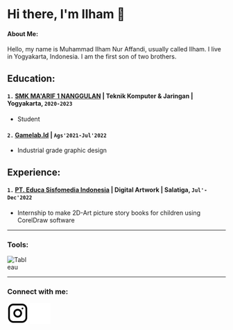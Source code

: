# Hi there, I'm Ilham 👋
#### About Me:
Hello, my name is Muhammad Ilham Nur Affandi, usually called Ilham. I live in Yogyakarta, Indonesia. I am the first son of two brothers.

## Education:
 #### `1.` [SMK MA'ARIF 1 NANGGULAN](https://stemana.sch.id/) | Teknik Komputer & Jaringan | Yogyakarta, `2020-2023`
   - Student
 #### `2.` [Gamelab.Id](https://www.gamelab.id/) | `Ags'2021-Jul'2022`
   - Industrial grade graphic design
  
## Experience:
 #### `1.` [PT. Educa Sisfomedia Indonesia](https://www.educastudio.com/) | Digital Artwork | Salatiga, `Jul'-Dec'2022`
   - Internship to make 2D-Art picture story books for children using CorelDraw software
---

### Tools:

[<img align="left" alt="Tableau" width="50px" src="https://logos-world.net/wp-content/uploads/2021/10/Tableau-Symbol.png" style="padding-right:10px;" />][webdev]

<br />
<br />

---
### Connect with me:

[![website](./img/instagram-light.svg)](https://instagram.com/afnxd_#gh-light-mode-only)
[![website](./img/instagram-dark.svg)](https://instagram.com/afnxd_#gh-dark-mode-only)



[webdev]: https://github.com/affandilham/affandilham
